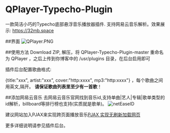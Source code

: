 # QPlayer-Typecho-Plugin
一款简洁小巧的Typecho底部悬浮音乐播放器插件. 支持网易云音乐解析。效果展示: https://32mb.space

##界面
![QPlayer.PNG][1]

##使用方法
Download ZIP, 解压，将 QPlayer-Typecho-Plugin-master 重命名为 QPlayer ，之后上传到你博客中的 /usr/plugins 目录，在后台启用即可

插件后台配置歌曲格式: 

{title:"xxx", artist:"xxx", cover:"http:xxxx", mp3:"http:xxxx"} ，每个歌曲之间用英文,隔开。
**请保证歌曲列表里至少有一首歌**！

##添加网易云音乐
去网易云音乐官网找到音乐id,支持单曲|艺人|专辑|歌单类型的id解析，billboard等排行榜也支持(实质就是歌单)。
![netEaseID][2]

建议网站加入PJAX来实现跨页面播放音乐[PJAX 实现无刷新加载网页][3]

更多详细说明请参见插件后台。



 [1]: https://32mb.space/usr/uploads/2016/08/858331127.png
 [2]: https://32mb.space/usr/uploads/2016/08/1109656363.png
 [3]: https://32mb.space/archives/7.html

